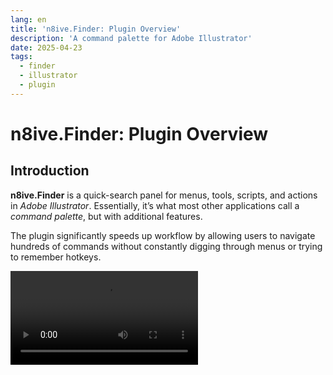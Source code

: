 ```yaml
---
lang: en
title: 'n8ive.Finder: Plugin Overview'
description: 'A command palette for Adobe Illustrator'
date: 2025-04-23
tags:
  - finder
  - illustrator
  - plugin
---
```


# n8ive.Finder: Plugin Overview

## Introduction

**n8ive.Finder** is a quick-search panel for menus, tools, scripts, and actions in *Adobe Illustrator*. Essentially, it’s what most other applications call a *command palette*, but with additional features.

The plugin significantly speeds up workflow by allowing users to navigate hundreds of commands without constantly digging through menus or trying to remember hotkeys.

<video controls autoplay="true" loop playsinline src="/mp4/finder-overview/vid-1.mp4" />

### Key Features:
- Search commands using **[fuzzy search](#fuzzy-search)** or **[regular expressions](#regular-expressions)**
- Run **[scripts](#scripts)** from folders of your choice
- Run **[actions](#actions)** directly from *`.aia`* files
- Save frequent queries as **[bookmarks](#bookmarks)** and filter commands by pattern
- Add commands to **[favorites](#history-and-favorites)** for instant access
- Choose how to display results — as a **tree or list**

Now, let’s see how this works in practice.

## Fuzzy Search

You don’t need to remember exact command names — the plugin understands even misspelled or partial queries. For example, instead of `Expand Appearance`, you can type `exp apr`, and instead of `User Interface`, simply `ui`.  

<video controls autoplay="true" loop playsinline src="/mp4/finder-overview/vid-2.mp4" />

## Regular Expressions

You can also search using regular expressions — special patterns that help find text matching a specific format. For example, you can find all commands with numbers — `\d+` or those starting with *Effect* — `^effect`.

While this mode is rarely used on its own, it allows flexible command filtering. For instance, you can display only tools, which is how **[bookmarks](#bookmarks)** work in the plugin.

To enable regular expression search, check the box in the search bar. 

<video controls autoplay="true" loop playsinline src="/mp4/finder-overview/vid-3.mp4" />

## Bookmarks

Bookmarks can be used to save frequently used queries. However, their true power lies in searching commands within a pre-filtered list — for instance, limiting results to just tools, menus, scripts, or actions. This is the default set of bookmarks in the plugin, but you can add your own via the bookmark manager.

The bookmarks bar is located below the search bar. You can switch between them using the **`Tab`** and **`Shift+Tab`** keys. When you select a bookmark, its tag (e.g.,  `#t`, `#m`) is added to the search bar — this is the bookmark’s shorthand alias. This also works in reverse: typing the alias directly into the search field will open the corresponding bookmark.

<video controls autoplay="true" loop playsinline src="/mp4/finder-overview/vid-4.mp4" />

The bookmark manager offers the following settings:

- **Pinning to the panel** — if a bookmark is unpinned, it can still be activated by typing its alias, but only pinned bookmarks can be cycled through with **`Tab`** / **`Shift+Tab`**.
- **Search type** — plain query or regular expression.
- **Result display mode** — list, tree, or auto (as in global settings).

<video controls autoplay="true" loop playsinline src="/mp4/finder-overview/vid-5.mp4" />

To recap briefly: a bookmark is just a filter. After applying it, you can refine your search further.

## Scripts

**n8ive.Finder** also serves as a script panel. You can add your own script folders in the plugin settings. The contents of these folders are tracked in real-time — scripts added to the folder become instantly available in the plugin. 

<video controls autoplay="true" loop playsinline src="/mp4/finder-overview/vid-6.mp4" />

## Actions

In **n8ive.Finder**, you can run actions:
- From the *Actions Panel*, but only those available in the panel at the application startup — this is a limitation of Illustrator.
- Directly from *`.aia`* files, making the use of the *Actions Panel* optional.

Finder stores actions in a root folder, which contains two subfolders:
- `session/` — contains actions from the *Actions Panel* (automatically updated when Illustrator starts).
- `persistent/` — drop *`.aia`* files here to make them instantly available for running in the plugin.

You can open the actions folder or change its path in the plugin settings. 

The default actions folder path is:

```
%UserProfile%/documents/n8ive/n8ive.finder/actions
```

## History and Favorites

Your recently used commands appear on the homepage (when the search bar is empty).

Pin your favorite commands and rearrange them as needed. To pin a command directly from search results, hold **`Ctrl`** and click the pin icon on the right.

<video controls autoplay="true" loop playsinline src="/mp4/finder-overview/vid-7.mp4" />

## Quick Access (Popup Panel)

Each of the videos above displays the plugin’s main window — a standard Illustrator panel. To open it, go to *Window > n8ive.Finder* in the menu.

But the plugin also has a quick-access panel: *Window > n8ive.Finder Popup*. Its key differences are:
- It closes automatically when it loses focus
- It can be opened at the cursor position

This resembles a context menu and is more convenient in certain situations. For example, when frequently accessing favorites, working in a cluttered workspace, or when the main panel is occupied (e.g., used as a stationary script panel). 

<video controls autoplay="true" loop playsinline src="/mp4/finder-overview/vid-8.mp4" />

::: info NOTE
The quick-access panel menu only includes settings for the quick-access panel itself.
:::

## Color Themes

All standard Illustrator themes are supported by the plugin.

![themes](/pic/finder-overview/themes.jpg)

## Installation

To install the plugin, unzip the archive and place the `n8ive/` folder in one of the following paths (the Illustrator version number may vary):

```
%appdata%/Adobe/Adobe Illustrator 29 Settings/en_US/x64/Plug-ins
```
or
```
%programfiles%/Adobe/Adobe Illustrator 2025/Plug-ins
```

## Download

Currently **n8ive.Finder** is available on my [Gumroad](https://n8ivestudio.gumroad.com) — a **lifetime license**, no subscription. **Only Windows** supported for now.

Blog visitors get 10% off, just use the link below.

<a class="gumroad-button" href="https://n8ivestudio.gumroad.com/l/finder/7ycd4ki" data-gumroad-overlay-checkout="true">Buy on</a>

## Stay in the Loop

Not ready to buy? [Subscribe for updates](https://n8ivestudio.gumroad.com/subscribe) to stay in touch. No spam — just occasional important news.

